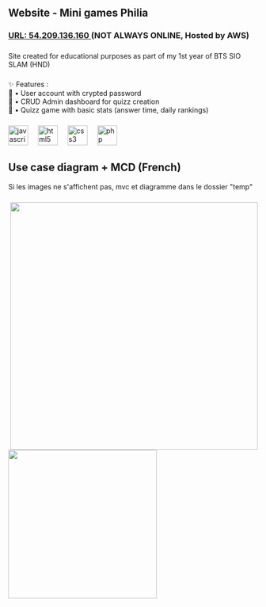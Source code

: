 <h2 align="left">Website - Mini games Philia</h2>

###

<h3 align="left"><a href="http://54.209.136.160"> URL: 54.209.136.160 </a> (NOT ALWAYS ONLINE, Hosted by AWS)</h3>

###

<p align="left">Site created for educational purposes as part of my 1st year of BTS SIO SLAM (HND)</p>

###

<p align="left">✨ Features : <br>🎩 • User account with crypted password<br>🎯 • CRUD Admin dashboard for quizz creation<br>🎲 • Quizz game with basic stats (answer time, daily rankings)</p>

###

<div align="left">
  <img src="https://cdn.jsdelivr.net/gh/devicons/devicon/icons/javascript/javascript-original.svg" height="40" alt="javascript logo"  />
  <img width="12" />
  <img src="https://cdn.jsdelivr.net/gh/devicons/devicon/icons/html5/html5-original.svg" height="40" alt="html5 logo"  />
  <img width="12" />
  <img src="https://cdn.jsdelivr.net/gh/devicons/devicon/icons/css3/css3-original.svg" height="40" alt="css3 logo"  />
  <img width="12" />
  <img src="https://cdn.jsdelivr.net/gh/devicons/devicon/icons/php/php-original.svg" height="40" alt="php logo"  />
</div>

###

<h2 align="left">Use case diagram + MCD (French) </h2>
<p> Si les images ne s'affichent pas, mvc et diagramme dans le dossier "temp" </p>

###

<img align="right" height="500" src="https://i.ibb.co/0Vcjnt0/Userdiagram.jpg"  />

###

<img align="left" height="300" src="https://i.ibb.co/XFd0mH1/image.png"  />

###

